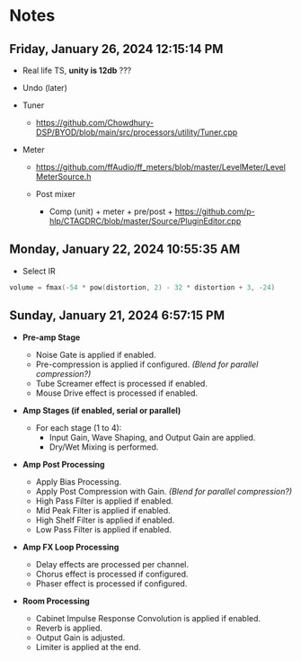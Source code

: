 # Notes

## Friday, January 26, 2024 12:15:14 PM

- Real life TS, **unity is 12db** ???
- Undo (later)
- Tuner
  - https://github.com/Chowdhury-DSP/BYOD/blob/main/src/processors/utility/Tuner.cpp

- Meter
  - https://github.com/ffAudio/ff_meters/blob/master/LevelMeter/LevelMeterSource.h
  
  - Post mixer
    - Comp (unit) + meter + pre/post + https://github.com/p-hlp/CTAGDRC/blob/master/Source/PluginEditor.cpp

## Monday, January 22, 2024 10:55:35 AM

- Select IR

```C++
volume = fmax(-54 * pow(distortion, 2) - 32 * distortion + 3, -24)
```

## Sunday, January 21, 2024 6:57:15 PM

- **Pre-amp Stage**
  - Noise Gate is applied if enabled.
  - Pre-compression is applied if configured. *(Blend for parallel compression?)*
  - Tube Screamer effect is processed if enabled.
  - Mouse Drive effect is processed if enabled.

- **Amp Stages (if enabled, serial or parallel)**
  - For each stage (1 to 4):
    - Input Gain, Wave Shaping, and Output Gain are applied.
    - Dry/Wet Mixing is performed.

- **Amp Post Processing**
  - Apply Bias Processing.
  - Apply Post Compression with Gain. *(Blend for parallel compression?)*
  - High Pass Filter is applied if enabled.
  - Mid Peak Filter is applied if enabled.
  - High Shelf Filter is applied if enabled.
  - Low Pass Filter is applied if enabled.

- **Amp FX Loop Processing**
  - Delay effects are processed per channel.
  - Chorus effect is processed if configured.
  - Phaser effect is processed if configured.

- **Room Processing**
  - Cabinet Impulse Response Convolution is applied if enabled.
  - Reverb is applied.
  - Output Gain is adjusted.
  - Limiter is applied at the end.